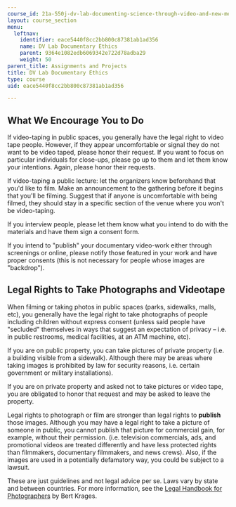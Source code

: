 ```yaml
---
course_id: 21a-550j-dv-lab-documenting-science-through-video-and-new-media-fall-2012
layout: course_section
menu:
  leftnav:
    identifier: eace5440f8cc2bb800c87381ab1ad356
    name: DV Lab Documentary Ethics
    parent: 9364e1082edb6069342e722d78adba29
    weight: 50
parent_title: Assignments and Projects
title: DV Lab Documentary Ethics
type: course
uid: eace5440f8cc2bb800c87381ab1ad356

---
```


What We Encourage You to Do
---------------------------

If video-taping in public spaces, you generally have the legal right to video tape people. However, if they appear uncomfortable or signal they do not want to be video taped, please honor their request. If you want to focus on particular individuals for close-ups, please go up to them and let them know your intentions. Again, please honor their requests.

If video-taping a public lecture: let the organizers know beforehand that you'd like to film. Make an announcement to the gathering before it begins that you'll be filming. Suggest that if anyone is uncomfortable with being filmed, they should stay in a specific section of the venue where you won't be video-taping.

If you interview people, please let them know what you intend to do with the materials and have them sign a consent form.

If you intend to "publish" your documentary video-work either through screenings or online, please notify those featured in your work and have proper consents (this is not necessary for people whose images are "backdrop").

Legal Rights to Take Photographs and Videotape
----------------------------------------------

When filming or taking photos in public spaces (parks, sidewalks, malls, etc), you generally have the legal right to take photographs of people including children without express consent (unless said people have "secluded" themselves in ways that suggest an expectation of privacy – i.e. in public restrooms, medical facilities, at an ATM machine, etc).

If you are on public property, you can take pictures of private property (i.e. a building visible from a sidewalk). Although there may be areas where taking images is prohibited by law for security reasons, i.e. certain government or military installations).

If you are on private property and asked not to take pictures or video tape, you are obligated to honor that request and may be asked to leave the property.

Legal rights to photograph or film are stronger than legal rights to **publish** those images. Although you may have a legal right to take a picture of someone in public, you cannot publish that picture for commercial gain, for example, without their permission. (i.e. television commercials, ads, and promotional videos are treated differently and have less protected rights than filmmakers, documentary filmmakers, and news crews). Also, if the images are used in a potentially defamatory way, you could be subject to a lawsuit.

These are just guidelines and not legal advice per se. Laws vary by state and between countries. For more information, see the [Legal Handbook for Photographers](http://www.krages.com/phoright.htm) by Bert Krages.